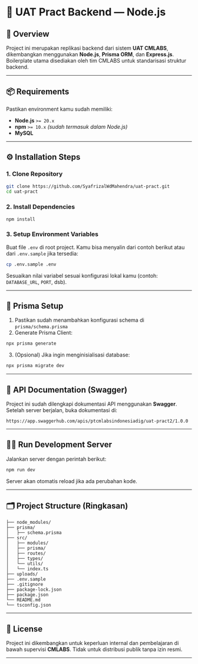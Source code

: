 # 🚀 UAT Pract Backend — Node.js

## 📘 Overview

Project ini merupakan replikasi backend dari sistem **UAT CMLABS**, dikembangkan menggunakan **Node.js**, **Prisma ORM**, dan **Express.js**.
Boilerplate utama disediakan oleh tim CMLABS untuk standarisasi struktur backend.

---

## 📦 Requirements

Pastikan environment kamu sudah memiliki:

* **Node.js** `>= 20.x`
* **npm** `>= 10.x` *(sudah termasuk dalam Node.js)*
* **MySQL**

---

## ⚙️ Installation Steps

### 1. Clone Repository

```bash
git clone https://github.com/SyafrizalWdMahendra/uat-pract.git
cd uat-pract
```

### 2. Install Dependencies

```bash
npm install
```

### 3. Setup Environment Variables

Buat file `.env` di root project.
Kamu bisa menyalin dari contoh berikut atau dari `.env.sample` jika tersedia:

```bash
cp .env.sample .env
```

Sesuaikan nilai variabel sesuai konfigurasi lokal kamu (contoh: `DATABASE_URL`, `PORT`, dsb).

---

## 🧩 Prisma Setup

1. Pastikan sudah menambahkan konfigurasi schema di `prisma/schema.prisma`
2. Generate Prisma Client:

```bash
npx prisma generate
```

3. (Opsional) Jika ingin menginisialisasi database:

```bash
npx prisma migrate dev
```

---

## 🧠 API Documentation (Swagger)

Project ini sudah dilengkapi dokumentasi API menggunakan **Swagger**.
Setelah server berjalan, buka dokumentasi di:

```
https://app.swaggerhub.com/apis/ptcmlabsindonesiadig/uat-pract2/1.0.0
```

---

## 🧑‍💻 Run Development Server

Jalankan server dengan perintah berikut:

```bash
npm run dev
```

Server akan otomatis reload jika ada perubahan kode.

---

## 🗂 Project Structure (Ringkasan)

```
├── node_modules/
├── prisma/
│   ├── schema.prisma
├── src/
│   ├── modules/
│   ├── prisma/
│   ├── routes/
│   ├── types/
│   └── utils/
│   └── index.ts
├── uploads/
├── .env.sample
├── .gitignore
├── package-lock.json
├── package.json
└── README.md
└── tsconfig.json
```

---

## 🧾 License

Project ini dikembangkan untuk keperluan internal dan pembelajaran di bawah supervisi **CMLABS**.
Tidak untuk distribusi publik tanpa izin resmi.

---
